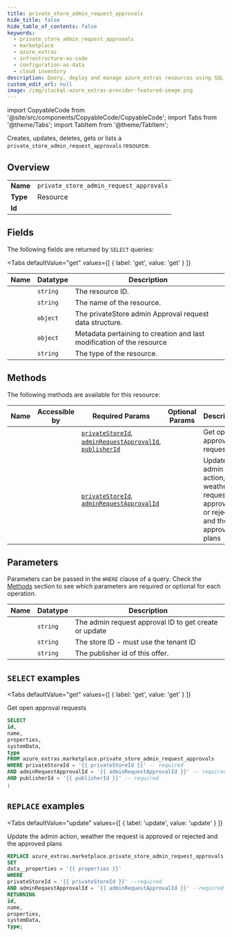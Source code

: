 ```yaml
--- 
title: private_store_admin_request_approvals
hide_title: false
hide_table_of_contents: false
keywords:
  - private_store_admin_request_approvals
  - marketplace
  - azure_extras
  - infrastructure-as-code
  - configuration-as-data
  - cloud inventory
description: Query, deploy and manage azure_extras resources using SQL
custom_edit_url: null
image: /img/stackql-azure_extras-provider-featured-image.png
---
```


import CopyableCode from '@site/src/components/CopyableCode/CopyableCode';
import Tabs from '@theme/Tabs';
import TabItem from '@theme/TabItem';

Creates, updates, deletes, gets or lists a <code>private_store_admin_request_approvals</code> resource.

## Overview
<table><tbody>
<tr><td><b>Name</b></td><td><code>private_store_admin_request_approvals</code></td></tr>
<tr><td><b>Type</b></td><td>Resource</td></tr>
<tr><td><b>Id</b></td><td><CopyableCode code="azure_extras.marketplace.private_store_admin_request_approvals" /></td></tr>
</tbody></table>

## Fields

The following fields are returned by `SELECT` queries:

<Tabs
    defaultValue="get"
    values={[
        { label: 'get', value: 'get' }
    ]}
>
<TabItem value="get">

<table>
<thead>
    <tr>
    <th>Name</th>
    <th>Datatype</th>
    <th>Description</th>
    </tr>
</thead>
<tbody>
<tr>
    <td><CopyableCode code="id" /></td>
    <td><code>string</code></td>
    <td>The resource ID.</td>
</tr>
<tr>
    <td><CopyableCode code="name" /></td>
    <td><code>string</code></td>
    <td>The name of the resource.</td>
</tr>
<tr>
    <td><CopyableCode code="properties" /></td>
    <td><code>object</code></td>
    <td>The privateStore admin Approval request data structure.</td>
</tr>
<tr>
    <td><CopyableCode code="systemData" /></td>
    <td><code>object</code></td>
    <td>Metadata pertaining to creation and last modification of the resource</td>
</tr>
<tr>
    <td><CopyableCode code="type" /></td>
    <td><code>string</code></td>
    <td>The type of the resource.</td>
</tr>
</tbody>
</table>
</TabItem>
</Tabs>

## Methods

The following methods are available for this resource:

<table>
<thead>
    <tr>
    <th>Name</th>
    <th>Accessible by</th>
    <th>Required Params</th>
    <th>Optional Params</th>
    <th>Description</th>
    </tr>
</thead>
<tbody>
<tr>
    <td><a href="#get"><CopyableCode code="get" /></a></td>
    <td><CopyableCode code="select" /></td>
    <td><a href="#parameter-privateStoreId"><code>privateStoreId</code></a>, <a href="#parameter-adminRequestApprovalId"><code>adminRequestApprovalId</code></a>, <a href="#parameter-publisherId"><code>publisherId</code></a></td>
    <td></td>
    <td>Get open approval requests</td>
</tr>
<tr>
    <td><a href="#update"><CopyableCode code="update" /></a></td>
    <td><CopyableCode code="replace" /></td>
    <td><a href="#parameter-privateStoreId"><code>privateStoreId</code></a>, <a href="#parameter-adminRequestApprovalId"><code>adminRequestApprovalId</code></a></td>
    <td></td>
    <td>Update the admin action, weather the request is approved or rejected and the approved plans</td>
</tr>
</tbody>
</table>

## Parameters

Parameters can be passed in the `WHERE` clause of a query. Check the [Methods](#methods) section to see which parameters are required or optional for each operation.

<table>
<thead>
    <tr>
    <th>Name</th>
    <th>Datatype</th>
    <th>Description</th>
    </tr>
</thead>
<tbody>
<tr id="parameter-adminRequestApprovalId">
    <td><CopyableCode code="adminRequestApprovalId" /></td>
    <td><code>string</code></td>
    <td>The admin request approval ID to get create or update</td>
</tr>
<tr id="parameter-privateStoreId">
    <td><CopyableCode code="privateStoreId" /></td>
    <td><code>string</code></td>
    <td>The store ID - must use the tenant ID</td>
</tr>
<tr id="parameter-publisherId">
    <td><CopyableCode code="publisherId" /></td>
    <td><code>string</code></td>
    <td>The publisher id of this offer.</td>
</tr>
</tbody>
</table>

## `SELECT` examples

<Tabs
    defaultValue="get"
    values={[
        { label: 'get', value: 'get' }
    ]}
>
<TabItem value="get">

Get open approval requests

```sql
SELECT
id,
name,
properties,
systemData,
type
FROM azure_extras.marketplace.private_store_admin_request_approvals
WHERE privateStoreId = '{{ privateStoreId }}' -- required
AND adminRequestApprovalId = '{{ adminRequestApprovalId }}' -- required
AND publisherId = '{{ publisherId }}' -- required
;
```
</TabItem>
</Tabs>


## `REPLACE` examples

<Tabs
    defaultValue="update"
    values={[
        { label: 'update', value: 'update' }
    ]}
>
<TabItem value="update">

Update the admin action, weather the request is approved or rejected and the approved plans

```sql
REPLACE azure_extras.marketplace.private_store_admin_request_approvals
SET 
data__properties = '{{ properties }}'
WHERE 
privateStoreId = '{{ privateStoreId }}' --required
AND adminRequestApprovalId = '{{ adminRequestApprovalId }}' --required
RETURNING
id,
name,
properties,
systemData,
type;
```
</TabItem>
</Tabs>
